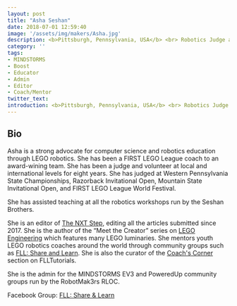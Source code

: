 ```yaml
---
layout: post
title: "Asha Seshan"
date: 2018-07-01 12:59:40
image: '/assets/img/makers/Asha.jpg'
description: <b>Pittsburgh, Pennsylvania, USA</b> <br> Robotics Judge and Mentor
category: ''
tags:
- MINDSTORMS
- Boost
- Educator
- Admin
- Editor
- Coach/Mentor
twitter_text:
introduction: <b>Pittsburgh, Pennsylvania, USA</b> <br> Robotics Judge and Mentor
---
```


## Bio

Asha is a strong advocate for computer science and robotics education through LEGO robotics. She has been a FIRST LEGO League coach to an award-wining team. She has been a judge and volunteer at local and international levels for eight years. She has judged at Western Pennsylvania State Championships, Razorback Invitational Open, Mountain State Invitational Open, and FIRST LEGO League World Festival.

She has assisted teaching at all the robotics workshops run by the Seshan Brothers.

She is an editor of <a href="http://www.thenxtstep.com/">The NXT Step</a>, editing all the articles submitted since 2017. She is the author of the “Meet the Creator” series on <a href="http://www.legoengineering.com/?s=meet+the+creator">LEGO Engineering</a> which features many LEGO luminaries. She mentors youth LEGO robotics coaches around the world through community groups such as <a href="https://www.facebook.com/groups/FLLShareandLearn/">FLL: Share and Learn</a>. She is also the curator of the <a href="http://http://flltutorials.com/CoachCorner.html">Coach's Corner</a> section on FLLTutorials.

She is the admin for the MINDSTORMS EV3 and PoweredUp community groups run by the RobotMak3rs RLOC.


Facebook Group: [FLL: Share & Learn](https://www.facebook.com/groups/FLLShareandLearn/)
